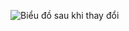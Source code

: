 ![Biểu đồ sau khi thay đổi](https://www.planttext.com/api/plantuml/png/p5RDZjem4BxdANnha9ONY2gqb8LsArWgibjLgdeOaW7SEfxKTbRT_ZnP3_j8VOKwpWzEW9OZ722U-RxnU3ppXJ-_dw-r0MMAJ0Gls0rkk4IM2D0QTU1-sIkGNs831ZEKPYn1F7r7nNu4p7w6R3MDbm-hoJIEM6mKbrjdPmmgOBZX0kyWmyPznN9G6bNKZVlE6GSHUoIUrg4J4W8J4nTP1kefp1Kbg3KTK1jxm_uLU9dVAv0Q4iD9jZcdbXcnEIKWRknZROMC2caYbbAn5eqnHPqedfVqtW6tQ4foEEX7Sgwn2rOwlN0LQH-nT7TY6ggM1mxyMe3GuNBzsHQ4aNMlYGI2hFqxqBi9fIuRBast1BqYrsLWrKNC56MXiBVUx3Y8-dNpuNEBr2r7sxDpRLvMpD6WNlRuenFfJEBt5vRHstXvTs4fVLZCBooZTjxQULftYVfKl2eXEoj98MomUp8WJWnA5tGh5oJDBipAxuYvnRyPCr8J-xmbAnn9_U2LgcQs1rnXJigyHeaA3ErhlQqiMFd3CmzwnJQaCZ3UXlKqjnkMQl5WkEZUgXEKKfqit2FtzQMAte8zm96TfagHUWCo5LuFxTowR2oBTOZGXfb-Iz09aw_33VXMFeBWwSpg-Spj7nxexGAu7EUvuBRYUxrbBBFs4DHMDzbz_EHnszUEGk5uUiTp7Hn_xGo7noJjN73JkS69Xgu9_X2TKApXyEVe_vbuUd8UOJ_j9_7zLZsIS-VAhR-zrw1jEslTTrLmZJ8j_m7y1G00__y30000)
